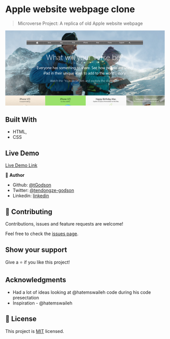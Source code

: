 # Apple website webpage clone

> Microverse Project: A replica of old Apple website webpage 

![screenshot](./app_screenshot.png)

## Built With

- HTML,
- CSS


## Live Demo

[Live Demo Link](https://rawcdn.githack.com/tGodson/Apple-website-clone/9353c6e87a2766b5f87f9ab91f09e0a19f97e053/index.html)



👤 **Author**

- Github: [@tGodson](https://github.com/tGodson)
- Twitter: [@tendongze-godson](https://twitter.com/tendongze-godson)
- Linkedin: [linkedin](https://linkedin.com/in/tendongze95)

## 🤝 Contributing

Contributions, issues and feature requests are welcome!

Feel free to check the [issues page](https://github.com/tGodson/Apple-website-clone/issues).

## Show your support

Give a ⭐️ if you like this project!

## Acknowledgments

- Had a lot of ideas looking at @hatemswaileh code during his code presectation
- Inspiration - @hatemswaileh

## 📝 License

This project is [MIT](lic.url) licensed.
